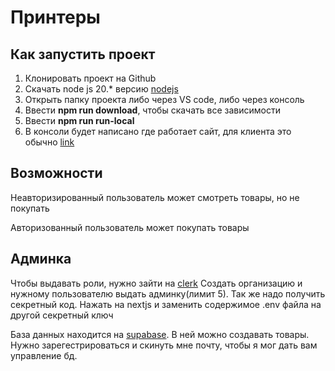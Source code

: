 # Принтеры

## Как запустить проект

1. Клонировать проект на Github
2. Скачать node js 20.\* версию [nodejs](https://nodejs.org/en/download/package-manager)
3. Открыть папку проекта либо через VS code, либо через консоль
4. Ввести **npm run download**, чтобы скачать все зависимости
5. Ввести **npm run run-local**
6. В консоли будет написано где работает сайт, для клиента это обычно [link](http://localhost:5173/)

## Возможности

Неавторизированный пользователь может смотреть товары, но не покупать

Авторизованный пользователь может покупать товары

## Админка

Чтобы выдавать роли, нужно зайти на [clerk](https://clerk.com/) Создать организацию и нужному пользователю выдать админку(лимит 5). Так же надо получить секретный код. Нажать на nextjs и заменить содержимое .env файла на другой секретный ключ

База данных находится на [supabase](https://supabase.com). В ней можно создавать товары. Нужно зарегестрироваться и скинуть мне почту, чтобы я мог дать вам управление бд.
